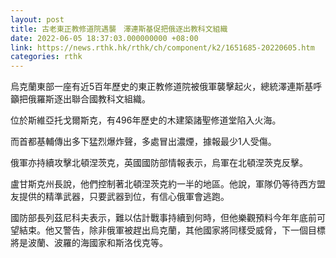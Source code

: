 ```yaml
---
layout: post
title: 古老東正教修道院遇襲　澤連斯基促把俄逐出教科文組織
date: 2022-06-05 18:37:03.000000000 +08:00
link: https://news.rthk.hk/rthk/ch/component/k2/1651685-20220605.htm
categories: rthk
---
```


烏克蘭東部一座有近5百年歷史的東正教修道院被俄軍襲擊起火，總統澤連斯基呼籲把俄羅斯逐出聯合國教科文組織。

位於斯維亞托戈爾斯克，有496年歷史的木建築諸聖修道堂陷入火海。 

而首都基輔傳出多下猛烈爆炸聲，多處冒出濃煙，據報最少1人受傷。

俄軍亦持續攻擊北頓涅茨克，英國國防部情報表示，烏軍在北頓涅茨克反擊。

盧甘斯克州長說，他們控制著北頓涅茨克約一半的地區。他說，軍隊仍等待西方盟友提供的精準武器，只要武器到位，有信心俄軍會逃跑。

國防部長列茲尼科夫表示，難以估計戰事持續到何時，但他樂觀預料今年年底前可望結束。他又警告，除非俄軍被趕出烏克蘭，其他國家將同樣受威脅，下一個目標將是波蘭、波羅的海國家和斯洛伐克等。

